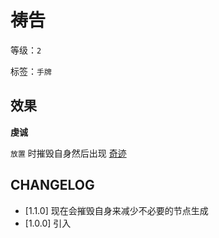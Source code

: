 # 祷告

等级：`2`

标签：`手牌`

## 效果

**虔诚**

`放置` 时摧毁自身然后出现 [奇迹](../卡牌组/奇迹.md)

## CHANGELOG

- [1.1.0] 现在会摧毁自身来减少不必要的节点生成
- [1.0.0] 引入
